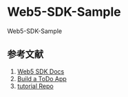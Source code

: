 # Web5-SDK-Sample
Web5-SDK-Sample

## 参考文献
1. [Web5 SDK Docs](https://developer.tbd.website/docs/)
2. [Build a ToDo App](https://developer.tbd.website/docs/web5/build/apps/todo-app-tutorial)
3. [tutorial Repo](https://github.com/TBD54566975/web5-tutorials)